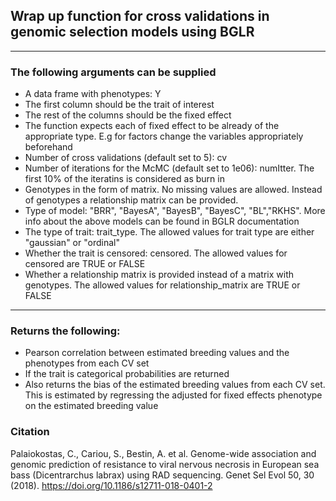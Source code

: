 ## Wrap up function for cross validations in genomic selection models using BGLR

-----------------------------------------

### The following arguments can be supplied

* A data frame with phenotypes: Y
* The first column should be the trait of interest
* The rest of the columns should be the fixed effect
* The function expects each of fixed effect to be already of the appropriate type.
E.g for factors change the variables appropriately beforehand 
* Number of cross validations (default set to 5): cv
* Number of iterations for the McMC (default set to 1e06): numItter. 
The first 10% of the iteratins is considered as burn in  
* Genotypes in the form of matrix. No missing values are allowed.
Instead of genotypes a relationship matrix can be provided. 
* Type of model: "BRR", "BayesA", "BayesB", "BayesC", "BL","RKHS".
More info about the above models can be found in BGLR documentation
* The type of trait: trait_type.
The allowed values for trait type are either "gaussian" or "ordinal"
* Whether the trait is censored: censored.
The allowed values for censored are TRUE or FALSE
* Whether a relationship matrix is provided instead of a matrix with genotypes. 
The allowed values for relationship_matrix are TRUE or FALSE   

-----------------------------------------

### Returns the following:

* Pearson correlation between estimated breeding values and the phenotypes from each CV set
* If the trait is categorical probabilities are returned  
* Also returns the bias of the estimated breeding values from each CV set. This is estimated by regressing
the adjusted for fixed effects phenotype on the estimated breeding value  

### Citation

Palaiokostas, C., Cariou, S., Bestin, A. et al. Genome-wide association and genomic prediction of resistance to viral nervous necrosis in European sea bass (Dicentrarchus labrax) using RAD sequencing. Genet Sel Evol 50, 30 (2018). https://doi.org/10.1186/s12711-018-0401-2
